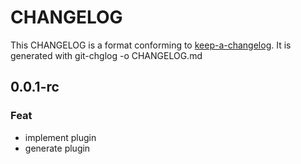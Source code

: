 
# CHANGELOG

This CHANGELOG is a format conforming to [keep-a-changelog](https://github.com/olivierlacan/keep-a-changelog). 
It is generated with git-chglog -o CHANGELOG.md


<a name="0.0.1-rc"></a>
## 0.0.1-rc 

### Feat

* implement plugin
* generate plugin

